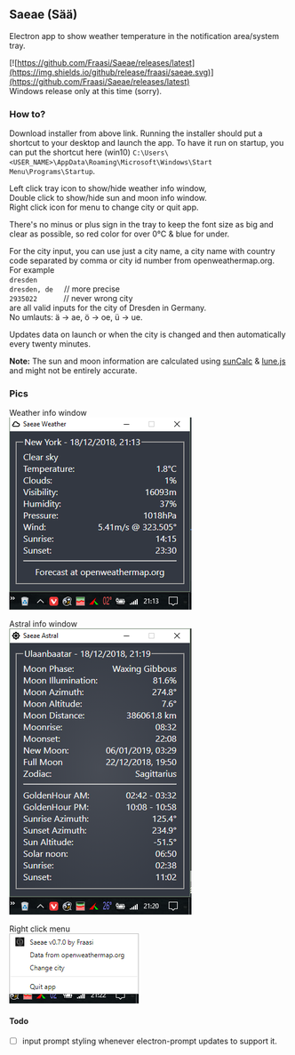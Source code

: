 ## Saeae (Sää)  
Electron app to show weather temperature in the notification area/system tray.  

[![https://github.com/Fraasi/Saeae/releases/latest](https://img.shields.io/github/release/fraasi/saeae.svg)](https://github.com/Fraasi/Saeae/releases/latest)  
Windows release only at this time (sorry).

### How to?  
Download installer from above link. Running the installer should put a shortcut to your desktop and launch the app. To have it run on startup, you can put the shortcut here (win10) `C:\Users\<USER_NAME>\AppData\Roaming\Microsoft\Windows\Start Menu\Programs\Startup`.  

Left click tray icon to show/hide weather info window,  
Double click to show/hide sun and moon info window.  
Right click icon for menu to change city or quit app.  

There's no minus or plus sign in the tray to keep the font size as big and clear as possible, so red color for over 0&deg;C & blue for under.

For the city input, you can use just a city name, a city name with country code separated by comma or city id number from openweathermap.org.  
For example  
`dresden`  
`dresden, de`  &nbsp;&nbsp;&nbsp;&nbsp;// more precise  
`2935022`  &nbsp;&nbsp;&nbsp;&nbsp;&nbsp;&nbsp;&nbsp;&nbsp;&nbsp;&nbsp;&nbsp;// never wrong city  
are all valid inputs for the city of Dresden in Germany.  
No umlauts: ä -> ae, ö -> oe, ü -> ue.

Updates data on launch or when the city is changed and then automatically every twenty minutes.  

**Note:** The sun and moon information are calculated using [sunCalc](https://github.com/mourner/suncalc) & [lune.js](https://github.com/ryanseys/lune) and might not be entirely accurate.  

### Pics

Weather info window   
![Tray pic](pics/2018-12-18_2114.png)

Astral info window  
![right click](pics/2018-12-18_2120.png)  

Right click menu  
![right click](pics/2018-12-18_2122.png)  


#### Todo 
* [ ] input prompt styling whenever electron-prompt updates to support it.


<!-- icons from https://www.s-ings.com/typicons/ & material.io/tools/icons-->
